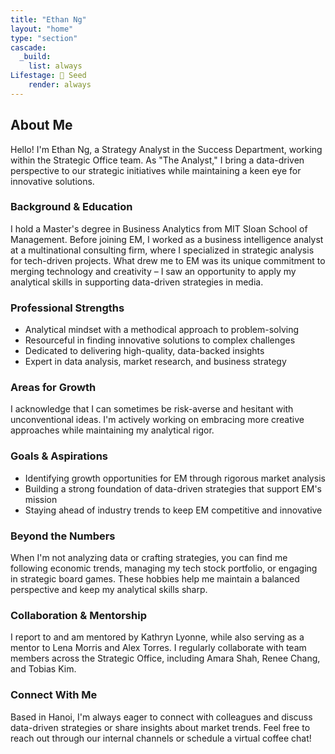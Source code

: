 ```yaml
---
title: "Ethan Ng"
layout: "home"
type: "section"
cascade:
  _build:
    list: always
Lifestage: 🌱 Seed
    render: always
---
```

## About Me

Hello! I'm Ethan Ng, a Strategy Analyst in the Success Department, working within the Strategic Office team. As "The Analyst," I bring a data-driven perspective to our strategic initiatives while maintaining a keen eye for innovative solutions.

### Background & Education

I hold a Master's degree in Business Analytics from MIT Sloan School of Management. Before joining EM, I worked as a business intelligence analyst at a multinational consulting firm, where I specialized in strategic analysis for tech-driven projects. What drew me to EM was its unique commitment to merging technology and creativity – I saw an opportunity to apply my analytical skills in supporting data-driven strategies in media.

### Professional Strengths

- Analytical mindset with a methodical approach to problem-solving
- Resourceful in finding innovative solutions to complex challenges
- Dedicated to delivering high-quality, data-backed insights
- Expert in data analysis, market research, and business strategy

### Areas for Growth

I acknowledge that I can sometimes be risk-averse and hesitant with unconventional ideas. I'm actively working on embracing more creative approaches while maintaining my analytical rigor.

### Goals & Aspirations

- Identifying growth opportunities for EM through rigorous market analysis
- Building a strong foundation of data-driven strategies that support EM's mission
- Staying ahead of industry trends to keep EM competitive and innovative

### Beyond the Numbers

When I'm not analyzing data or crafting strategies, you can find me following economic trends, managing my tech stock portfolio, or engaging in strategic board games. These hobbies help me maintain a balanced perspective and keep my analytical skills sharp.

### Collaboration & Mentorship

I report to and am mentored by Kathryn Lyonne, while also serving as a mentor to Lena Morris and Alex Torres. I regularly collaborate with team members across the Strategic Office, including Amara Shah, Renee Chang, and Tobias Kim.

### Connect With Me

Based in Hanoi, I'm always eager to connect with colleagues and discuss data-driven strategies or share insights about market trends. Feel free to reach out through our internal channels or schedule a virtual coffee chat!